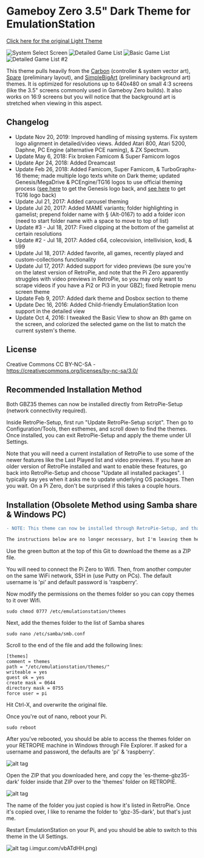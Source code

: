 # Gameboy Zero 3.5" Dark Theme for EmulationStation

[Click here for the original Light Theme](https://github.com/rxbrad/es-theme-gbz35)

![System Select Screen](http://i.imgur.com/mDAj9Vs.png) ![Detailed Game List](http://i.imgur.com/bf5fAgd.png) ![Basic Game List](http://i.imgur.com/xnpbati.png) ![Detailed Game List #2](http://i.imgur.com/7lOMjn0.png)

This theme pulls heavily from the [Carbon](https://github.com/RetroPie/es-theme-carbon) (controller & system vector art), [Spare](https://github.com/mattrixk/es-theme-spare) (preliminary layout), and [SimpleBigArt](https://github.com/robertybob/es-theme-simplebigart) (preliminary background art) themes.  It is optimized for resolutions up to 640x480 on small 4:3 screens (like the 3.5" screens commonly used in Gameboy Zero builds).  It also works on 16:9 screens but you will notice that the background art is stretched when viewing in this aspect.

Changelog
-----------

- Update Nov 20, 2019: Improved handling of missing systems. Fix system logo alignment in detailed/video views. Added Atari 800, Atari 5200, Daphne, PC Engine (alternative PCE naming), & ZX Spectrum.
- Update May 6, 2018: Fix broken Famicom & Super Famicom logos
- Update Apr 24, 2018: Added Dreamcast
- Update Feb 26, 2018: Added Famicom, Super Famicom, & TurboGraphx-16 theme; made multiple logo texts white on Dark theme; updated Genesis/MegaDrive & PCEngine/TG16 logos to use official theming process ([see here](https://github.com/retropie/retropie-setup/wiki/Mega-Drive-Genesis) to get the Genesis logo back, and [see here](https://github.com/retropie/retropie-setup/wiki/PC-Engine) to get TG16 logo back)
- Update Jul 21, 2017: Added carousel theming
- Update Jul 20, 2017: Added MAME variants; folder highlighting in gamelist; prepend folder name with § (Alt-0167) to add a folder icon (need to start folder name with a space to move to top of list)
- Update #3 - Jul 18, 2017: Fixed clipping at the bottom of the gamelist at certain resolutions
- Update #2 - Jul 18, 2017: Added c64, colecovision, intellivision, kodi, & ti99
- Update Jul 18, 2017: Added favorite, all games, recently played and custom-collections functionality
- Update Jul 17, 2017: Added support for video previews (be sure you're on the latest version of RetroPie, and note that the Pi Zero apparently struggles with video previews in RetroPie, so you may only want to scrape videos if you have a Pi2 or Pi3 in your GBZ); fixed Retropie menu screen theme
- Update Feb 9, 2017: Added dark theme and Dosbox section to theme
- Update Dec 16, 2016: Added Child-friendly EmulationStation Icon support in the detailed view
- Update Oct 4, 2016: I tweaked the Basic View to show an 8th game on the screen, and colorized the selected game on the list to match the current system's theme.

License
-----------
Creative Commons CC BY-NC-SA - https://creativecommons.org/licenses/by-nc-sa/3.0/

Recommended Installation Method
-----------

Both GBZ35 themes can now be installed directly from RetroPie-Setup (network connectivity required).

Inside RetroPie-Setup, first run "Update RetroPie-Setup script". Then go to Configuration/Tools, then esthemes, and scroll down to find the themes. Once installed, you can exit RetroPie-Setup and apply the theme under UI Settings.

Note that you will need a current installation of RetroPie to use some of the newer features like the Last Played list and video previews. If you have an older version of RetroPie installed and want to enable these features, go back into RetroPie-Setup and choose "Update all installed packages". I typically say yes when it asks me to update underlying OS packages. Then you wait. On a Pi Zero, don't be surprised if this takes a couple hours.

Installation (Obsolete Method using Samba share & Windows PC)
-----------

``` diff
- NOTE: This theme can now be installed through RetroPie-Setup, and that is the recommended method of installation.

The instructions below are no longer necessary, but I'm leaving them here to help those who might want to undo the changes they made to install the theme using the old method.**
```

Use the green button at the top of this Git to download the theme as a ZIP file.

You will need to connect the Pi Zero to Wifi.  Then, from another computer on the same WiFi network, SSH in (use Putty on PCs).  The default username is 'pi' and default password is 'raspberry'.

Now modify the permissions on the themes folder so you can copy themes to it over Wifi.
```
sudo chmod 0777 /etc/emulationstation/themes
```

Next, add the themes folder to the list of Samba shares
```
sudo nano /etc/samba/smb.conf
```
Scroll to the end of the file and add the following lines:
```
[themes]
comment = themes
path = "/etc/emulationstation/themes/"
writeable = yes
guest ok = yes
create mask = 0644
directory mask = 0755
force user = pi
```

Hit Ctrl-X, and overwrite the original file.

Once you're out of nano, reboot your Pi.
```
sudo reboot
```

After you've rebooted, you should be able to access the themes folder on your RETROPIE machine in Windows through File Explorer.  If asked for a username and password, the defaults are 'pi' & 'raspberry'.

![alt tag](http://i.imgur.com/B3IsFFW.png)

Open the ZIP that you downloaded here, and copy the 'es-theme-gbz35-dark' folder inside that ZIP over to the 'themes' folder on RETROPIE.

![alt tag](http://i.imgur.com/G7YTaMe.png)

The name of the folder you just copied is how it's listed in RetroPie.  Once it's copied over, I like to rename the folder to 'gbz-35-dark', but that's just me.

Restart EmulationStation on your Pi, and you should be able to switch to this theme in the UI Settings.

![alt tag](http://i.imgur.com/vbATdHH.png)
i.imgur.com/vbATdHH.png)
